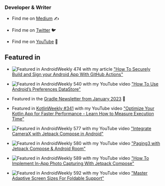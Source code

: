 ### Developer & Writer

- Find me on [Medium](https://yanneck-reiss.medium.com) ✍

- Find me on [Twitter](https://twitter.com/yanneckreiss) 🐦

- Find me on [YouTube](https://www.youtube.com/channel/UCqHzmnim9pKgpq57Hm7o2Gg) 🔭


## Featured in

- ![Featured in AndroidWeekly 474](https://androidweekly.net/issues/issue-474/badge) with my article ["How To Securely Build and Sign your Android App With GitHub Actions"](https://proandroiddev.com/how-to-securely-build-and-sign-your-android-app-with-github-actions-ad5323452ce)

- ![Featured in AndroidWeekly 540](https://androidweekly.net/issues/issue-540/badge) with my YouTube video ["How To Use Android’s Preferences DataStore"](https://www.youtube.com/watch?v=W7ua0qCmH1g)

- Featured in the [Gradle Newsletter from January 2023](https://newsletter.gradle.org/2023/01) 🐘

- Featured in [KotlinWeekly #341](https://mailchi.mp/kotlinweekly/kotlin-weekly-341) with my YouTube video ["Optimize Your Kotlin App for Faster Performance - Learn How to Measure Execution Time"](https://www.youtube.com/watch?v=T8G4KXKl6bU)

- ![Featured in AndroidWeekly 577](https://androidweekly.net/issues/issue-577/badge) with my YouTube video ["Integrate CameraX with Jetpack Compose in Android"](https://www.youtube.com/watch?v=pPVZambOuG8)

- ![Featured in AndroidWeekly 580](https://androidweekly.net/issues/issue-580/badge) with my YouTube video ["Paging3 with Jetpack Compose & Android Room"](https://www.youtube.com/watch?v=8o8ijx5gKjw)

- ![Featured in AndroidWeekly 589](https://androidweekly.net/issues/issue-589/badge) with my YouTube video ["How To Implement In-App Photo Capturing With Jetpack Compose"](https://www.youtube.com/watch?v=LRWkQtxGe0E)

- ![Featured in AndroidWeekly 592](https://androidweekly.net/issues/issue-592/badge) with my YouTube video ["Master Adaptive Screen Sizes For Foldable Support"](https://www.youtube.com/watch?v=LRWkQtxGe0E)


<!--
**YanneckReiss/YanneckReiss** is a ✨ _special_ ✨ repository because its `README.md` (this file) appears on your GitHub profile.

Here are some ideas to get you started:

- 🔭 I’m currently working on ...
- 🌱 I’m currently learning Jetpack Compose
- 👯 I’m looking to collaborate on ...
- 🤔 I’m looking for help with ...
- 💬 Ask me about ...
- 📫 How to reach me: ...
- 😄 Pronouns: ...
- ⚡ Fun fact: ...
-->
